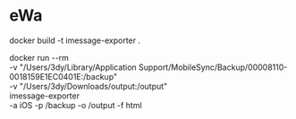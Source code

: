 # eWa

docker build -t imessage-exporter .

docker run --rm \
  -v "/Users/3dy/Library/Application Support/MobileSync/Backup/00008110-0018159E1EC0401E:/backup" \
  -v "/Users/3dy/Downloads/output:/output" \
  imessage-exporter \
  -a iOS -p /backup -o /output -f html
